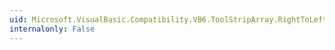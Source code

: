 ```yaml
---
uid: Microsoft.VisualBasic.Compatibility.VB6.ToolStripArray.RightToLeftChanged
internalonly: False
---
```


